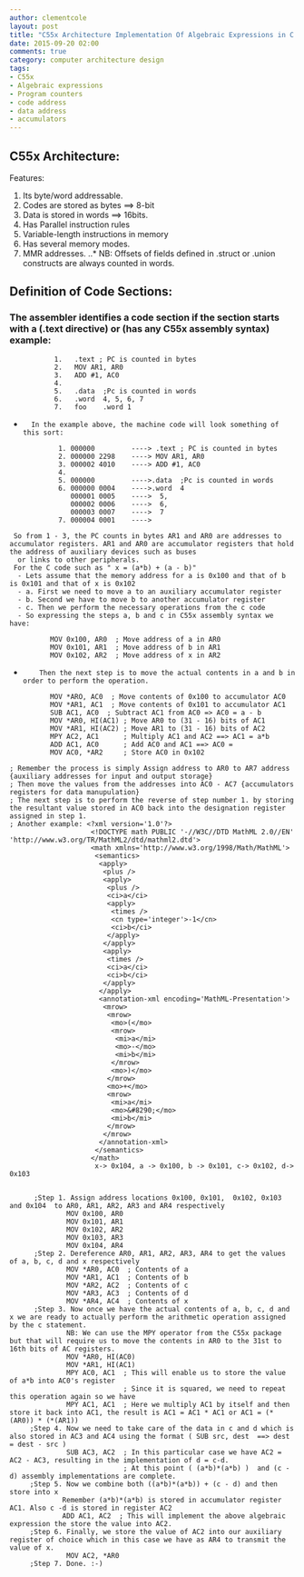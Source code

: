 ```yaml
---
author: clementcole
layout: post
title: "C55x Architecture Implementation Of Algebraic Expressions in C programming"
date: 2015-09-20 02:00
comments: true
category: computer architecture design
tags:
- C55x
- Algebraic expressions
- Program counters
- code address
- data address
- accumulators
---
```



## C55x Architecture:
Features:
1. Its byte/word addressable.
2. Codes are stored as bytes ==> 8-bit
3. Data is stored in words ==> 16bits.
4. Has Parallel instruction rules
5. Variable-length instructions in memory
6. Has several memory modes.
7. MMR addresses.
..* NB: Offsets of fields defined in .struct or .union constructs are always counted in words.

## Definition of Code Sections:
### The assembler identifies a code section if the section starts with a (.text directive) or (has any C55x assembly syntax) example:
```
           1.   .text ; PC is counted in bytes
           2.   MOV AR1, AR0
           3.   ADD #1, AC0
           4.    
           5.   .data  ;Pc is counted in words
           6.   .word  4, 5, 6, 7
           7.   foo    .word 1
```

+       In the example above, the machine code will look something of this sort:
```
            1. 000000         ----> .text ; PC is counted in bytes
            2. 000000 2298    ----> MOV AR1, AR0
            3. 000002 4010    ----> ADD #1, AC0
            4.
            5. 000000         ---->.data  ;Pc is counted in words
            6. 000000 0004    ---->.word  4
               000001 0005    ---->  5,
               000002 0006    ---->  6,
               000003 0007    ---->  7
            7. 000004 0001    ---->
```
     So from 1 - 3, the PC counts in bytes AR1 and AR0 are addresses to accumulator registers. AR1 and AR0 are accumulator registers that hold the address of auxiliary devices such as buses
      or links to other peripherals.
     For the C code such as " x = (a*b) + (a - b)"
      - Lets assume that the memory address for a is 0x100 and that of b is 0x101 and that of x is 0x102
      - a. First we need to move a to an auxiliary accumulator register
      - b. Second we have to move b to another accumulator register
      - c. Then we perform the necessary operations from the c code
      - So expressing the steps a, b and c in C55x assembly syntax we have:

```
          MOV 0x100, AR0  ; Move address of a in AR0
          MOV 0x101, AR1  ; Move address of b in AR1
          MOV 0x102, AR2  ; Move address of x in AR2
```
+         Then the next step is to move the actual contents in a and b in order to perform the operation.
```
          MOV *ARO, AC0  ; Move contents of 0x100 to accumulator AC0
          MOV *AR1, AC1  ; Move contents of 0x101 to accumulator AC1
          SUB AC1, AC0  ; Subtract AC1 from AC0 => AC0 = a - b
          MOV *AR0, HI(AC1) ; Move AR0 to (31 - 16) bits of AC1
          MOV *AR1, HI(AC2) ; Move AR1 to (31 - 16) bits of AC2
          MPY AC2, AC1      ; Multiply AC1 and AC2 ==> AC1 = a*b
          ADD AC1, AC0      ; Add AC0 and AC1 ==> AC0 = 
          MOV AC0, *AR2     ; Store AC0 in 0x102
```
    ; Remember the process is simply Assign address to AR0 to AR7 address {auxiliary addresses for input and output storage}
    ; Then move the values from the addresses into AC0 - AC7 {accumulators registers for data manupulation}
    ; The next step is to perform the reverse of step number 1. by storing the resultant value stored in AC0 back into the designation register assigned in step 1.
    ; Another example: <?xml version='1.0'?>
                        <!DOCTYPE math PUBLIC '-//W3C//DTD MathML 2.0//EN' 'http://www.w3.org/TR/MathML2/dtd/mathml2.dtd'>
                        <math xmlns='http://www.w3.org/1998/Math/MathML'>
                         <semantics>
                          <apply>
                           <plus />
                           <apply>
                            <plus />
                            <ci>a</ci>
                            <apply>
                             <times />
                             <cn type='integer'>-1</cn>
                             <ci>b</ci>
                            </apply>
                           </apply>
                           <apply>
                            <times />
                            <ci>a</ci>
                            <ci>b</ci>
                           </apply>
                          </apply>
                          <annotation-xml encoding='MathML-Presentation'>
                           <mrow>
                            <mrow>
                             <mo>(</mo>
                             <mrow>
                              <mi>a</mi>
                              <mo>-</mo>
                              <mi>b</mi>
                             </mrow>
                             <mo>)</mo>
                            </mrow>
                            <mo>+</mo>
                            <mrow>
                             <mi>a</mi>
                             <mo>&#8290;</mo>
                             <mi>b</mi>
                            </mrow>
                           </mrow>
                          </annotation-xml>
                         </semantics>
                        </math>
                         x-> 0x104, a -> 0x100, b -> 0x101, c-> 0x102, d-> 0x103
```
```
          ;Step 1. Assign address locations 0x100, 0x101,  0x102, 0x103 and 0x104  to AR0, AR1, AR2, AR3 and AR4 respectively
                  MOV 0x100, AR0
                  MOV 0x101, AR1
                  MOV 0x102, AR2
                  MOV 0x103, AR3
                  MOV 0x104, AR4  
          ;Step 2. Dereference AR0, AR1, AR2, AR3, AR4 to get the values of a, b, c, d and x respectively
                  MOV *AR0, AC0  ; Contents of a
                  MOV *AR1, AC1  ; Contents of b
                  MOV *AR2, AC2  ; Contents of c
                  MOV *AR3, AC3  ; Contents of d
                  MOV *AR4, AC4  ; Contents of x
          ;Step 3. Now once we have the actual contents of a, b, c, d and x we are ready to actually perform the arithmetic operation assigned by the c statement.
                  NB: We can use the MPY operator from the C55x package but that will require us to move the contents in AR0 to the 31st to 16th bits of AC registers.
                  MOV *AR0, HI(AC0)
                  MOV *AR1, HI(AC1)
                  MPY AC0, AC1  ; This will enable us to store the value of a*b into AC0's register
                                ; Since it is squared, we need to repeat this operation again so we have
                  MPY AC1, AC1  ; Here we multiply AC1 by itself and then store it back into AC1, the result is AC1 = AC1 * AC1 or AC1 = (*(AR0)) * (*(AR1))
         ;Step 4. Now we need to take care of the data in c and d which is also stored in AC3 and AC4 using the format ( SUB src, dest  ==> dest = dest - src )
                  SUB AC3, AC2  ; In this particular case we have AC2 = AC2 - AC3, resulting in the implementation of d = c-d.
                                ; At this point ( (a*b)*(a*b) )  and (c - d) assembly implementations are complete.
         ;Step 5. Now we combine both ((a*b)*(a*b)) + (c - d) and then store into x
                 Remember (a*b)*(a*b) is stored in accumulator register AC1. Also c -d is stored in register AC2
                 ADD AC1, AC2  ; This will implement the above algebraic expression the store the value into AC2.
         ;Step 6. Finally, we store the value of AC2 into our auxiliary register of choice which in this case we have as AR4 to transmit the value of x.
                  MOV AC2, *AR0
         ;Step 7. Done. :-)
```
